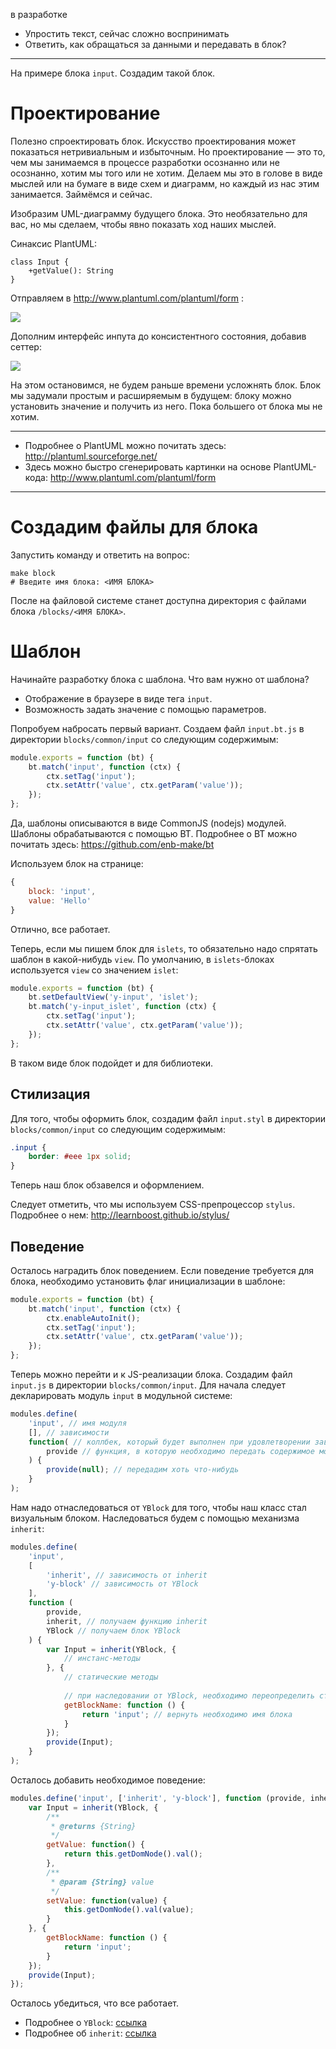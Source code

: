 в разработке

* Упростить текст, сейчас сложно воспринимать
* Ответить, как обращаться за данными и передавать в блок?

----

На примере блока `input`. Создадим такой блок.

# Проектирование

Полезно спроектировать блок. Искусство проектирования может показаться нетривиальным и избыточным.
Но проектирование — это то, чем мы занимаемся в процессе разработки осознанно или не осознанно,
хотим мы того или не хотим. Делаем мы это в голове в виде мыслей или на бумаге в виде схем и диаграмм,
но каждый из нас этим занимается. Займёмся и сейчас.

Изобразим UML-диаграмму будущего блока. Это необязательно для вас, но мы сделаем,
чтобы явно показать ход наших мыслей.

Синаксис PlantUML:

```puml
class Input {
    +getValue(): String
}
```

Отправляем в http://www.plantuml.com/plantuml/form :

<img src="http://www.plantuml.com/plantuml/img/Iyv9B2vMyCmhA2rHgEPI00BjzDIIiCISqbGDJIk5u9AYpBnqhbe0" />

Дополним интерфейс инпута до консистентного состояния, добавив сеттер:

<img src="http://www.plantuml.com/plantuml/img/Iyv9B2vMyCmhA2rHgEPI00BjzDIIiCISqbGDJIk5u9AYpBnqY7WnJBmCHCBaDBbg0G00" />

На этом остановимся, не будем раньше времени усложнять блок. Блок мы задумали простым и расширяемым в
будущем: блоку можно установить значение и получить из него. Пока большего от блока мы не хотим.

----

* Подробнее о PlantUML можно почитать здесь: http://plantuml.sourceforge.net/
* Здесь можно быстро сгенерировать картинки на основе PlantUML-кода: http://www.plantuml.com/plantuml/form

----

# Создадим файлы для блока

Запустить команду и ответить на вопрос:
```shell
make block
# Введите имя блока: <ИМЯ БЛОКА>
```
После на файловой системе станет доступна директория с файлами блока `/blocks/<ИМЯ БЛОКА>`.

# Шаблон
Начинайте разработку блока с шаблона. Что вам нужно от шаблона?

* Отображение в браузере в виде тега `input`.
* Возможность задать значение с помощью параметров.

Попробуем набросать первый вариант.
Создаем файл `input.bt.js` в директории `blocks/common/input` со следующим содержимым:

```javascript
module.exports = function (bt) {
    bt.match('input', function (ctx) {
        ctx.setTag('input');
        ctx.setAttr('value', ctx.getParam('value'));
    });
};
```

Да, шаблоны описываются в виде CommonJS (nodejs) модулей.
Шаблоны обрабатываются с помощью BT. Подробнее о BT можно почитать здесь: https://github.com/enb-make/bt

Используем блок на странице:

```javascript
{
    block: 'input',
    value: 'Hello'
}
```

Отлично, все работает.

Теперь, если мы пишем блок для `islets`, то обязательно надо спрятать шаблон в какой-нибудь `view`.
По умолчанию, в `islets`-блоках используется `view` со значением `islet`:

```javascript
module.exports = function (bt) {
    bt.setDefaultView('y-input', 'islet');
    bt.match('y-input_islet', function (ctx) {
        ctx.setTag('input');
        ctx.setAttr('value', ctx.getParam('value'));
    });
};
```

В таком виде блок подойдет и для библиотеки.

## Стилизация

Для того, чтобы оформить блок, создадим файл `input.styl` в директории `blocks/common/input` со следующим содержимым:

```css
.input {
    border: #eee 1px solid;
}
```

Теперь наш блок обзавелся и оформлением.

Следует отметить, что мы используем CSS-препроцессор `stylus`. Подробнее о нем: http://learnboost.github.io/stylus/

## Поведение

Осталось наградить блок поведением.
Если поведение требуется для блока, необходимо установить флаг инициализации в шаблоне:

```javascript
module.exports = function (bt) {
    bt.match('input', function (ctx) {
        ctx.enableAutoInit();
        ctx.setTag('input');
        ctx.setAttr('value', ctx.getParam('value'));
    });
};
```

Теперь можно перейти и к JS-реализации блока. Создадим файл `input.js` в директории `blocks/common/input`.
Для начала следует декларировать модуль `input` в модульной системе:

```javascript
modules.define(
    'input', // имя модуля
    [], // зависимости
    function( // коллбек, который будет выполнен при удовлетворении зависимостей и загрузке модуля
        provide // функция, в которую необходимо передать содержимое модуля
    ) {
        provide(null); // передадим хоть что-нибудь
    }
);
```

Нам надо отнаследоваться от `YBlock` для того, чтобы наш класс стал визуальным блоком.
Наследоваться будем с помощью механизма `inherit`:

```javascript
modules.define(
    'input',
    [
        'inherit', // зависимость от inherit
        'y-block' // зависимость от YBlock
    ],
    function (
        provide,
        inherit, // получаем функцию inherit
        YBlock // получаем блок YBlock
    ) {
        var Input = inherit(YBlock, {
            // инстанс-методы
        }, {
            // статические методы
        
            // при наследовании от YBlock, необходимо переопределить статический метод getBlockName
            getBlockName: function () {
                return 'input'; // вернуть необходимо имя блока
            }
        });
        provide(Input);
    }
);
```

Осталось добавить необходимое поведение:

```javascript
modules.define('input', ['inherit', 'y-block'], function (provide, inherit, YBlock) {
    var Input = inherit(YBlock, {
        /**
         * @returns {String}
         */
        getValue: function() {
            return this.getDomNode().val();
        },
        /**
         * @param {String} value
         */
        setValue: function(value) {
            this.getDomNode().val(value);
        }
    }, {
        getBlockName: function () {
            return 'input';
        }
    });
    provide(Input);
});
```

Осталось убедиться, что все работает.

* Подробнее о `YBlock`: [ссылка](yblock.md)
* Подробнее об `inherit`: [ссылка](https://github.com/dfilatov/inherit)
